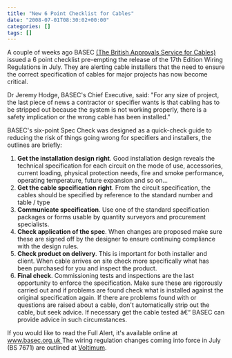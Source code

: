 ```yaml
---
title: "New 6 Point Checklist for Cables"
date: "2008-07-01T08:30:02+00:00"
categories: []
tags: []
---
```


A couple of weeks ago BASEC <a href="http://www.basec.org.uk/home/">(The British Approvals Service for Cables)</a> issued a 6 point checklist pre-empting the release of the 17th Edition Wiring Regulations in July. They are alerting cable installers that the need to ensure the correct specification of cables for major projects has now become critical.

Dr Jeremy Hodge, BASEC's Chief Executive, said: "For any size of project, the last piece of news a contractor or specifier wants is that cabling has to be stripped out because the system is not working properly, there is a safety implication or the wrong cable has been installed."

BASEC's six-point Spec Check was designed as a quick-check guide to reducing the risk of things going wrong for specifiers and installers, the outlines are briefly:
<ol>
	<li><strong>Get the installation design right</strong>.  Good installation design reveals the technical specification for each circuit on the mode of use, accessories, current loading, physical protection needs, fire and smoke performance, operating temperature, future expansion and so on...</li>
	<li><strong>Get the cable specification right</strong>.  From the circuit specification, the cables should be specified by reference to the standard number and table / type</li>
	<li><strong>Communicate specification</strong>.  Use one of the standard specification packages or forms usable by quantity surveyors and procurement specialists.</li>
	<li><strong>Check application of the spec</strong>.  When changes are proposed make sure these are signed off by the designer to ensure continuing compliance with the design rules.</li>
	<li><strong>Check product on delivery</strong>.  This is important for both installer and client.  When cable arrives on site check more specifically what has been purchased for you and inspect the product.</li>
	<li><strong>Final check</strong>.  Commissioning tests and inspections are the last opportunity to enforce the specification.  Make sure these are rigorously carried out and if problems are found check what is installed against the original specification again.  If there are problems found with or questions are raised about a cable, don't automatically strip out the cable, but seek advice.  If necessary get the cable tested â€“ BASEC can provide advice in such circumstances.</li>
</ol>
If you would like to read the Full Alert, it's available online at <a href="http://www.basec.org.uk/news/basec-news-detail.asp?news=60">www.basec.org.uk </a>
The wiring regulation changes coming into force in July (BS 7671) are outlined at <a href="http://www.voltimum.co.uk/news/8849/consult.experts_hottopics.17thedition/Summary-of-changes-in-the-17th-Edition.html">Voltimum</a>.
